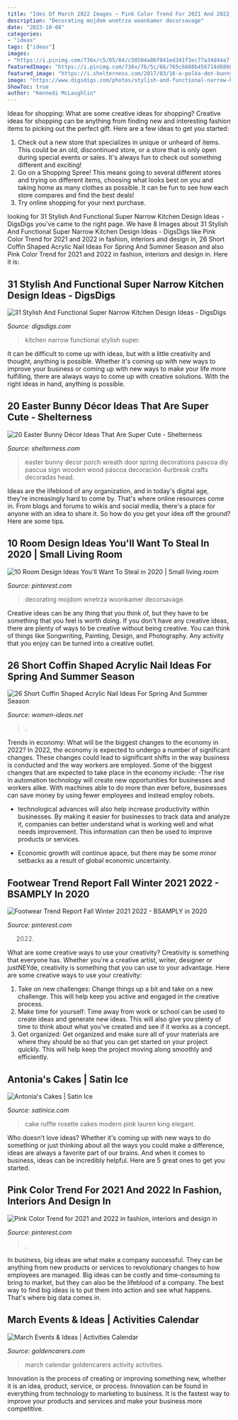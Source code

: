 ```yaml
---
title: "Ides Of March 2022 Images ~ Pink Color Trend For 2021 And 2022 In Fashion, Interiors And Design In"
description: "Decorating mojdom wnetrza woonkamer decorsavage"
date: "2023-10-08"
categories:
- "ideas"
tags: ["ideas"]
images:
- "https://i.pinimg.com/736x/c5/05/04/c50504a86f041ed341f3ec77a34d44a7.jpg"
featuredImage: "https://i.pinimg.com/736x/76/5c/66/765c6688b456714d68609c90de637f00.jpg"
featured_image: "https://i.shelterness.com/2017/03/16-a-polka-dot-bunny-sign-with-a-large-bow-of-burlap-and-colorful-ribbon.jpg"
image: "https://www.digsdigs.com/photos/stylish-and-functional-narrow-kitchen-design-ideas-28-554x831.jpg"
ShowToc: true
author: "Kennedi McLaughlin"
---
```



Ideas for shopping: What are some creative ideas for shopping?
Creative ideas for shopping can be anything from finding new and interesting fashion items to picking out the perfect gift. Here are a few ideas to get you started: 
1. Check out a new store that specializes in unique or unheard of items. This could be an old, discontinued store, or a store that is only open during special events or sales. It's always fun to check out something different and exciting! 
2. Go on a Shopping Spree! This means going to several different stores and trying on different items, choosing what looks best on you and taking home as many clothes as possible. It can be fun to see how each store compares and find the best deals! 
3. Try online shopping for your next purchase.

	

		
looking for 31 Stylish And Functional Super Narrow Kitchen Design Ideas - DigsDigs you've came to the right page. We have 8 Images about 31 Stylish And Functional Super Narrow Kitchen Design Ideas - DigsDigs like Pink Color Trend for 2021 and 2022 in fashion, interiors and design in, 26 Short Coffin Shaped Acrylic Nail Ideas For Spring And Summer Season and also Pink Color Trend for 2021 and 2022 in fashion, interiors and design in. Here it is:
		
    
## 31 Stylish And Functional Super Narrow Kitchen Design Ideas - DigsDigs

<img loading=lazy src="https://www.digsdigs.com/photos/stylish-and-functional-narrow-kitchen-design-ideas-28-554x831.jpg" onerror="this.onerror=null;this.src='https://tse4.mm.bing.net/th?id=OIP.k9I6HaRBo4yyiEYadl2ggAHaLH&amp;pid=15.1';" alt="31 Stylish And Functional Super Narrow Kitchen Design Ideas - DigsDigs">

_Source: digsdigs.com_

>kitchen narrow functional stylish super. 

	

It can be difficult to come up with ideas, but with a little creativity and thought, anything is possible. Whether it's coming up with new ways to improve your business or coming up with new ways to make your life more fulfilling, there are always ways to come up with creative solutions. With the right ideas in hand, anything is possible.

    
## 20 Easter Bunny Décor Ideas That Are Super Cute - Shelterness

<img loading=lazy src="https://i.shelterness.com/2017/03/16-a-polka-dot-bunny-sign-with-a-large-bow-of-burlap-and-colorful-ribbon.jpg" onerror="this.onerror=null;this.src='https://tse4.mm.bing.net/th?id=OIP.Wj79nkQTwtI1wwb2A_7qdQHaLI&amp;pid=15.1';" alt="20 Easter Bunny Décor Ideas That Are Super Cute - Shelterness">

_Source: shelterness.com_

>easter bunny decor porch wreath door spring decorations pascoa diy pascua sign wooden wood páscoa decoración 4urbreak crafts decoradas head. 

	

Ideas are the lifeblood of any organization, and in today's digital age, they're increasingly hard to come by. That's where online resources come in. From blogs and forums to wikis and social media, there's a place for anyone with an idea to share it. So how do you get your idea off the ground? Here are some tips.

    
## 10 Room Design Ideas You&#039;ll Want To Steal In 2020 | Small Living Room

<img loading=lazy src="https://i.pinimg.com/736x/c5/05/04/c50504a86f041ed341f3ec77a34d44a7.jpg" onerror="this.onerror=null;this.src='https://tse3.mm.bing.net/th?id=OIP.YkCSju9mQmdWDdkdg4VT8AHaHa&amp;pid=15.1';" alt="10 Room Design Ideas You&#039;ll Want To Steal in 2020 | Small living room">

_Source: pinterest.com_

>decorating mojdom wnetrza woonkamer decorsavage. 

	

Creative ideas can be any thing that you think of, but they have to be something that you feel is worth doing. If you don't have any creative ideas, there are plenty of ways to be creative without being creative. You can think of things like Songwriting, Painting, Design, and Photography. Any activity that you enjoy can be turned into a creative outlet.

    
## 26 Short Coffin Shaped Acrylic Nail Ideas For Spring And Summer Season

<img loading=lazy src="https://www.women-ideas.net/wp-content/uploads/2020/03/Short-Coffin-Shaped-Acrylic-Nail-Designs-8-883x1024.jpg" onerror="this.onerror=null;this.src='https://tse3.mm.bing.net/th?id=OIP.U-P6sVZmxU19D0WREzGcqgHaIl&amp;pid=15.1';" alt="26 Short Coffin Shaped Acrylic Nail Ideas For Spring And Summer Season">

_Source: women-ideas.net_

>. 

	

Trends in economy: What will be the biggest changes to the economy in 2022?
In 2022, the economy is expected to undergo a number of significant changes. These changes could lead to significant shifts in the way business is conducted and the way workers are employed. Some of the biggest changes that are expected to take place in the economy include: 
-The rise in automation technology will create new opportunities for businesses and workers alike. With machines able to do more than ever before, businesses can save money by using fewer employees and instead employ robots. 

- technological advances will also help increase productivity within businesses. By making it easier for businesses to track data and analyze it, companies can better understand what is working well and what needs improvement. This information can then be used to improve products or services. 

- Economic growth will continue apace, but there may be some minor setbacks as a result of global economic uncertainty.

    
## Footwear Trend Report Fall Winter 2021 2022 - BSAMPLY In 2020

<img loading=lazy src="https://i.pinimg.com/736x/b3/57/09/b357094d14e3d8614ad97eb0d7a9074a.jpg" onerror="this.onerror=null;this.src='https://tse4.mm.bing.net/th?id=OIP.Y-lV6bFdnQIRWQHTtZQdygHaKe&amp;pid=15.1';" alt="Footwear Trend Report Fall Winter 2021 2022 - BSAMPLY in 2020">

_Source: pinterest.com_

>2022. 

	

What are some creative ways to use your creativity?
Creativity is something that everyone has. Whether you're a creative artist, writer, designer or justNEYde, creativity is something that you can use to your advantage. Here are some creative ways to use your creativity: 
1. Take on new challenges: Change things up a bit and take on a new challenge. This will help keep you active and engaged in the creative process. 
2. Make time for yourself: Time away from work or school can be used to create ideas and generate new ideas. This will also give you plenty of time to think about what you've created and see if it works as a concept. 
3. Get organized: Get organized and make sure all of your materials are where they should be so that you can get started on your project quickly. This will help keep the project moving along smoothly and efficiently. 

    
## Antonia&#039;s Cakes | Satin Ice

<img loading=lazy src="https://s3.amazonaws.com/satin-ice-website/submitted/Lauren-King-Antonias-Cakes-Wedding-Elegant-3.jpg?mtime=20170220144757" onerror="this.onerror=null;this.src='https://tse2.mm.bing.net/th?id=OIP.NiaVcOubSffbNxzsrIhDowHaL2&amp;pid=15.1';" alt="Antonia&#039;s Cakes | Satin Ice">

_Source: satinice.com_

>cake ruffle rosette cakes modern pink lauren king elegant. 

	

Who doesn't love ideas? Whether it's coming up with new ways to do something or just thinking about all the ways you could make a difference, ideas are always a favorite part of our brains. And when it comes to business, ideas can be incredibly helpful. Here are 5 great ones to get you started.

    
## Pink Color Trend For 2021 And 2022 In Fashion, Interiors And Design In

<img loading=lazy src="https://i.pinimg.com/736x/76/5c/66/765c6688b456714d68609c90de637f00.jpg" onerror="this.onerror=null;this.src='https://tse3.mm.bing.net/th?id=OIP.sHkbUqjfgLJSSqBsLXruHQHaHa&amp;pid=15.1';" alt="Pink Color Trend for 2021 and 2022 in fashion, interiors and design in">

_Source: pinterest.com_

>. 

	

In business, big ideas are what make a company successful. They can be anything from new products or services to revolutionary changes to how employees are managed. Big ideas can be costly and time-consuming to bring to market, but they can also be the lifeblood of a company. The best way to find big ideas is to put them into action and see what happens. That's where big data comes in.

    
## March Events &amp; Ideas | Activities Calendar

<img loading=lazy src="https://www.goldencarers.com/assets/img/calendar/03-march-pinterest.jpg" onerror="this.onerror=null;this.src='https://tse4.mm.bing.net/th?id=OIP.mrFQv564mfRRabDzl1WfRgHaMP&amp;pid=15.1';" alt="March Events &amp; Ideas | Activities Calendar">

_Source: goldencarers.com_

>march calendar goldencarers activity activities. 

	

Innovation is the process of creating or improving something new, whether it is an idea, product, service, or process. Innovation can be found in everything from technology to marketing to business. It is the fastest way to improve your products and services and make your business more competitive.

